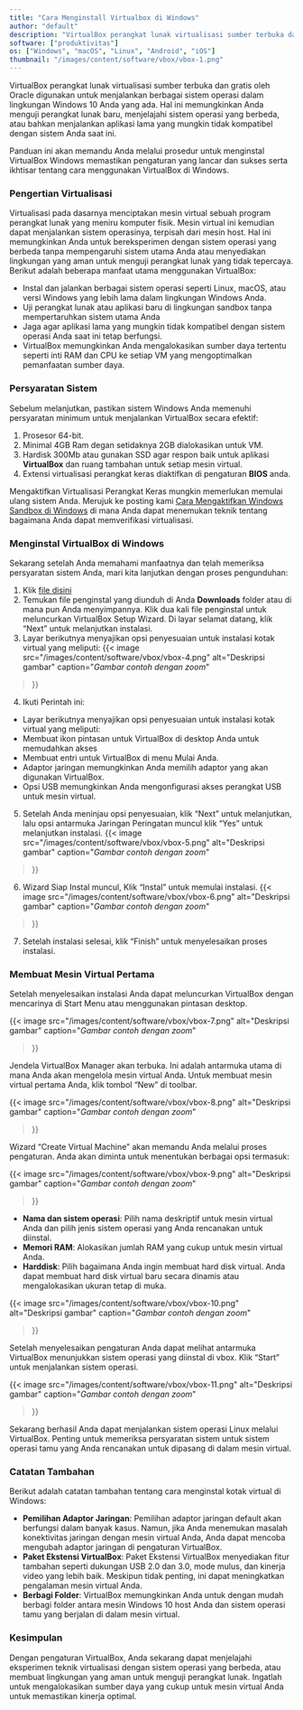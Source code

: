 ```yaml
---
title: "Cara Menginstall Virtualbox di Windows"
author: "default"
description: "VirtualBox perangkat lunak virtualisasi sumber terbuka dan gratis oleh Oracle digunakan untuk menjalankan berbagai sistem operasi dalam lingkungan Windows"
software: ["produktivitas"]
os: ["Windows", "macOS", "Linux", "Android", "iOS"]
thumbnail: "/images/content/software/vbox/vbox-1.png"
---
```


VirtualBox perangkat lunak virtualisasi sumber terbuka dan gratis oleh Oracle digunakan untuk menjalankan berbagai sistem operasi dalam lingkungan Windows 10 Anda yang ada. Hal ini memungkinkan Anda menguji perangkat lunak baru, menjelajahi sistem operasi yang berbeda, atau bahkan menjalankan aplikasi lama yang mungkin tidak kompatibel dengan sistem Anda saat ini.

Panduan ini akan memandu Anda melalui prosedur untuk menginstal VirtualBox Windows memastikan pengaturan yang lancar dan sukses serta ikhtisar tentang cara menggunakan VirtualBox di Windows.

### Pengertian Virtualisasi

Virtualisasi pada dasarnya menciptakan mesin virtual sebuah program perangkat lunak yang meniru komputer fisik. Mesin virtual ini kemudian dapat menjalankan sistem operasinya, terpisah dari mesin host. Hal ini memungkinkan Anda untuk bereksperimen dengan sistem operasi yang berbeda tanpa mempengaruhi sistem utama Anda atau menyediakan lingkungan yang aman untuk menguji perangkat lunak yang tidak tepercaya. Berikut adalah beberapa manfaat utama menggunakan VirtualBox:

 - Instal dan jalankan berbagai sistem operasi seperti Linux, macOS, atau versi Windows yang lebih lama dalam lingkungan Windows Anda.
 - Uji perangkat lunak atau aplikasi baru di lingkungan sandbox tanpa mempertaruhkan sistem utama Anda
 - Jaga agar aplikasi lama yang mungkin tidak kompatibel dengan sistem operasi Anda saat ini tetap berfungsi.
 - VirtualBox memungkinkan Anda mengalokasikan sumber daya tertentu seperti inti RAM dan CPU ke setiap VM yang mengoptimalkan pemanfaatan sumber daya.

### Persyaratan Sistem

Sebelum melanjutkan, pastikan sistem Windows Anda memenuhi persyaratan minimum untuk menjalankan VirtualBox secara efektif:

1. Prosesor 64-bit.
2. Minimal 4GB Ram degan setidaknya 2GB dialokasikan untuk VM.
3. Hardisk 300Mb atau gunakan SSD agar respon baik untuk aplikasi **VirtualBox** dan ruang tambahan untuk setiap mesin virtual.
4. Extensi virtualisasi perangkat keras diaktifkan di pengaturan **BIOS** anda.

Mengaktifkan Virtualisasi Perangkat Keras mungkin memerlukan memulai ulang sistem Anda. Merujuk ke posting kami [Cara Mengaktifkan Windows Sandbox di Windows](#) di mana Anda dapat menemukan teknik tentang bagaimana Anda dapat memverifikasi virtualisasi.

### Menginstal VirtualBox di Windows 

Sekarang setelah Anda memahami manfaatnya dan telah memeriksa persyaratan sistem Anda, mari kita lanjutkan dengan proses pengunduhan:

1. Klik [file disini](../../edukasi/vbox)
2. Temukan file penginstal yang diunduh di Anda **Downloads** folder atau di mana pun Anda menyimpannya. Klik dua kali file penginstal untuk meluncurkan VirtualBox Setup Wizard. Di layar selamat datang, klik “Next” untuk melanjutkan instalasi.
3.  Layar berikutnya menyajikan opsi penyesuaian untuk instalasi kotak virtual yang meliputi:
{{< image 
  src="/images/content/software/vbox/vbox-4.png" 
  alt="Deskripsi gambar" 
  caption="*Gambar contoh dengan zoom*" 
  >}}
4. Ikuti Perintah ini:
  - Layar berikutnya menyajikan opsi penyesuaian untuk instalasi kotak virtual yang meliputi:
  - Membuat ikon pintasan untuk VirtualBox di desktop Anda untuk memudahkan akses
  - Membuat entri untuk VirtualBox di menu Mulai Anda.
  - Adaptor jaringan memungkinkan Anda memilih adaptor yang akan digunakan VirtualBox.
  - Opsi USB memungkinkan Anda mengonfigurasi akses perangkat USB untuk mesin virtual.
5. Setelah Anda meninjau opsi penyesuaian, klik “Next” untuk melanjutkan, lalu opsi antarmuka Jaringan Peringatan muncul klik “Yes” untuk melanjutkan instalasi.
{{< image 
  src="/images/content/software/vbox/vbox-5.png" 
  alt="Deskripsi gambar" 
  caption="*Gambar contoh dengan zoom*" 
  >}}
6. Wizard Siap Instal muncul, Klik “Instal” untuk memulai instalasi.
{{< image 
  src="/images/content/software/vbox/vbox-6.png" 
  alt="Deskripsi gambar" 
  caption="*Gambar contoh dengan zoom*" 
  >}}
7. Setelah instalasi selesai, klik “Finish” untuk menyelesaikan proses instalasi.

### Membuat Mesin Virtual Pertama

Setelah menyelesaikan instalasi Anda dapat meluncurkan VirtualBox dengan mencarinya di Start Menu atau menggunakan pintasan desktop.

{{< image 
  src="/images/content/software/vbox/vbox-7.png" 
  alt="Deskripsi gambar" 
  caption="*Gambar contoh dengan zoom*" 
  >}}

Jendela VirtualBox Manager akan terbuka. Ini adalah antarmuka utama di mana Anda akan mengelola mesin virtual Anda. Untuk membuat mesin virtual pertama Anda, klik tombol “New” di toolbar.

{{< image 
  src="/images/content/software/vbox/vbox-8.png" 
  alt="Deskripsi gambar" 
  caption="*Gambar contoh dengan zoom*" 
  >}}

Wizard “Create Virtual Machine” akan memandu Anda melalui proses pengaturan. Anda akan diminta untuk menentukan berbagai opsi termasuk:

{{< image 
  src="/images/content/software/vbox/vbox-9.png" 
  alt="Deskripsi gambar" 
  caption="*Gambar contoh dengan zoom*" 
  >}}

  - **Nama dan sistem operasi**: Pilih nama deskriptif untuk mesin virtual Anda dan pilih jenis sistem operasi yang Anda rencanakan untuk diinstal.
  - **Memori RAM**: Alokasikan jumlah RAM yang cukup untuk mesin virtual Anda.
  - **Harddisk**: Pilih bagaimana Anda ingin membuat hard disk virtual. Anda dapat membuat hard disk virtual baru secara dinamis atau mengalokasikan ukuran tetap di muka.

{{< image 
  src="/images/content/software/vbox/vbox-10.png" 
  alt="Deskripsi gambar" 
  caption="*Gambar contoh dengan zoom*" 
  >}}

Setelah menyelesaikan pengaturan Anda dapat melihat antarmuka VirtualBox menunjukkan sistem operasi yang diinstal di vbox. Klik “Start” untuk menjalankan sistem operasi.

{{< image 
  src="/images/content/software/vbox/vbox-11.png" 
  alt="Deskripsi gambar" 
  caption="*Gambar contoh dengan zoom*" 
  >}}

Sekarang berhasil Anda dapat menjalankan sistem operasi Linux melalui VirtualBox. Penting untuk memeriksa persyaratan sistem untuk sistem operasi tamu yang Anda rencanakan untuk dipasang di dalam mesin virtual.

### Catatan Tambahan

Berikut adalah catatan tambahan tentang cara menginstal kotak virtual di Windows:

  - **Pemilihan Adaptor Jaringan**: Pemilihan adaptor jaringan default akan berfungsi dalam banyak kasus. Namun, jika Anda menemukan masalah konektivitas jaringan dengan mesin virtual Anda, Anda dapat mencoba mengubah adaptor jaringan di pengaturan VirtualBox.
  - **Paket Ekstensi VirtualBox**: Paket Ekstensi VirtualBox menyediakan fitur tambahan seperti dukungan USB 2.0 dan 3.0, mode mulus, dan kinerja video yang lebih baik. Meskipun tidak penting, ini dapat meningkatkan pengalaman mesin virtual Anda.
  - **Berbagi Folder**: VirtualBox memungkinkan Anda untuk dengan mudah berbagi folder antara mesin Windows 10 host Anda dan sistem operasi tamu yang berjalan di dalam mesin virtual.

  ### Kesimpulan

  Dengan pengaturan VirtualBox, Anda sekarang dapat menjelajahi eksperimen teknik virtualisasi dengan sistem operasi yang berbeda, atau membuat lingkungan yang aman untuk menguji perangkat lunak. Ingatlah untuk mengalokasikan sumber daya yang cukup untuk mesin virtual Anda untuk memastikan kinerja optimal.